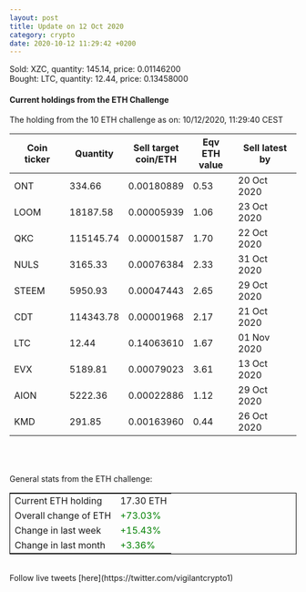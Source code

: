```yaml
---
layout: post
title: Update on 12 Oct 2020
category: crypto
date: 2020-10-12 11:29:42 +0200
---
```

<!-- Global site tag (gtag.js) - Google Analytics -->
<script async src="https://www.googletagmanager.com/gtag/js?id=UA-103831149-5"></script>
<script>
  window.dataLayer = window.dataLayer || [];
  function gtag(){dataLayer.push(arguments);}
  gtag('js', new Date());

  gtag('config', 'UA-103831149-5');
</script>
Sold: XZC, quantity:       145.14, price:   0.01146200<br>Bought: LTC, quantity:        12.44, price:   0.13458000<br>

#### Current holdings from the ETH Challenge

The holding from the 10 ETH challenge as on: 10/12/2020, 11:29:40 CEST

|Coin ticker|Quantity|Sell target<br>coin/ETH|Eqv ETH<br>value|Sell latest by|
|-----------|--------|-----------|-----------|--------------|
ONT|334.66|  0.00180889|0.53|20 Oct 2020|
LOOM|18187.58|  0.00005939|1.06|23 Oct 2020|
QKC|115145.74|  0.00001587|1.70|22 Oct 2020|
NULS|3165.33|  0.00076384|2.33|31 Oct 2020|
STEEM|5950.93|  0.00047443|2.65|29 Oct 2020|
CDT|114343.78|  0.00001968|2.17|21 Oct 2020|
LTC|12.44|  0.14063610|1.67|01 Nov 2020|
EVX|5189.81|  0.00079023|3.61|13 Oct 2020|
AION|5222.36|  0.00022886|1.12|29 Oct 2020|
KMD|291.85|  0.00163960|0.44|26 Oct 2020|

<br>
<br>
<br>
General stats from the ETH challenge:

<table style="border:1px solid black;margin-left:auto;margin-right:auto;">
	<tbody>
	<tr>
		<td>Current ETH holding</td>
		<td>     17.30 ETH</td>
	</tr>
	<tr>
		<td>Overall change of ETH</td>
		<td><font color="green">+73.03%</font></td>
	</tr>
	<tr>
		<td>Change in last week</td>
		<td><font color="green">+15.43%</font></td>
	</tr>
	<tr>
		<td>Change in last month</td>
		<td><font color="green">+3.36%</font></td>
	</tr>
	</tbody>
</table>

<br>
Follow live tweets [here](https://twitter.com/vigilantcrypto1)
<br>
<br>